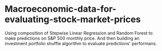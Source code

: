# Macroeconomic-data-for-evaluating-stock-market-prices
Using composition of Stepwise Linear Regression and Random Forest to make predictions on S&P 500 monthly price. And then building an investment portfolio shuffle algorithm to evaluate predictions' performans.
